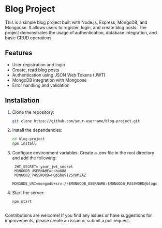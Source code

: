 # Blog Project

This is a simple blog project built with Node.js, Express, MongoDB, and Mongoose. It allows users to register, login, and create blog posts. The project demonstrates the usage of authentication, database integration, and basic CRUD operations.

## Features

- User registration and login
- Create, read blog posts
- Authentication using JSON Web Tokens (JWT)
- MongoDB integration with Mongoose
- Error handling and validation

## Installation

1. Clone the repository:

   ```bash
   git clone https://github.com/your-username/blog-project.git

2. Install the dependencies:

    ```bash
    cd blog-project
    npm install

 3. Configure environment variables:
     Create a .env file in the root directory and add the following:

         JWT_SECRET= your_jwt_secret
         MONGODB_USERNAME=cshu888
         MONGODB_PASSWORD=H0p5buvI2SYKMZAZ
         MONGODB_URI=mongodb+srv://$MONGODB_USERNAME:$MONGODB_PASSWORD@blogcluster.yuyydji.mongodb.net/

  4. Start the server:

     ```bash
     npm start
  
   Contributions are welcome! If you find any issues or have suggestions for improvements, please create an issue or submit a pull request.
